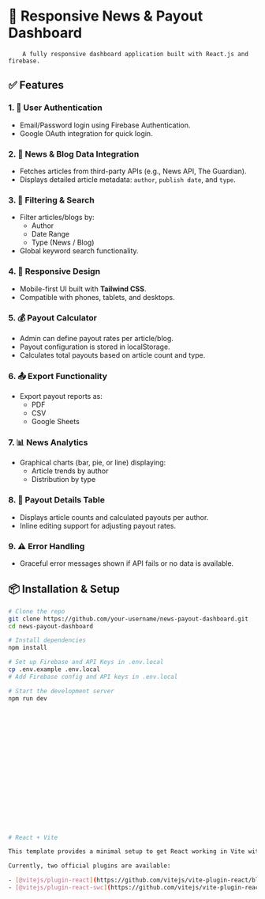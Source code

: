 # 📰 Responsive News & Payout Dashboard
        A fully responsive dashboard application built with React.js and firebase.


## ✅ Features

### 1. 🔐 User Authentication
- Email/Password login using Firebase Authentication.
- Google OAuth integration for quick login.

### 2. 📰 News & Blog Data Integration
- Fetches articles from third-party APIs (e.g., News API, The Guardian).
- Displays detailed article metadata: `author`, `publish date`, and `type`.

### 3. 🔎 Filtering & Search
- Filter articles/blogs by:
  - Author
  - Date Range
  - Type (News / Blog)
- Global keyword search functionality.

### 4. 📱 Responsive Design
- Mobile-first UI built with **Tailwind CSS**.
- Compatible with phones, tablets, and desktops.

### 5. 💰 Payout Calculator
- Admin can define payout rates per article/blog.
- Payout configuration is stored in localStorage.
- Calculates total payouts based on article count and type.

### 6. 📤 Export Functionality
- Export payout reports as:
  - PDF
  - CSV
  - Google Sheets

### 7. 📊 News Analytics
- Graphical charts (bar, pie, or line) displaying:
  - Article trends by author
  - Distribution by type

### 8. 🧾 Payout Details Table
- Displays article counts and calculated payouts per author.
- Inline editing support for adjusting payout rates.

### 9. ⚠️ Error Handling
- Graceful error messages shown if API fails or no data is available.



## 📦 Installation & Setup

```bash
# Clone the repo
git clone https://github.com/your-username/news-payout-dashboard.git
cd news-payout-dashboard

# Install dependencies
npm install

# Set up Firebase and API Keys in .env.local
cp .env.example .env.local
# Add Firebase config and API keys in .env.local

# Start the development server
npm run dev



















# React + Vite

This template provides a minimal setup to get React working in Vite with HMR and some ESLint rules.

Currently, two official plugins are available:

- [@vitejs/plugin-react](https://github.com/vitejs/vite-plugin-react/blob/main/packages/plugin-react/README.md) uses [Babel](https://babeljs.io/) for Fast Refresh
- [@vitejs/plugin-react-swc](https://github.com/vitejs/vite-plugin-react-swc) uses [SWC](https://swc.rs/) for Fast Refresh
